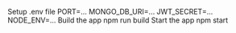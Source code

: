 Setup .env file
PORT=...
MONGO_DB_URI=...
JWT_SECRET=...
NODE_ENV=...
Build the app
npm run build
Start the app
npm start

